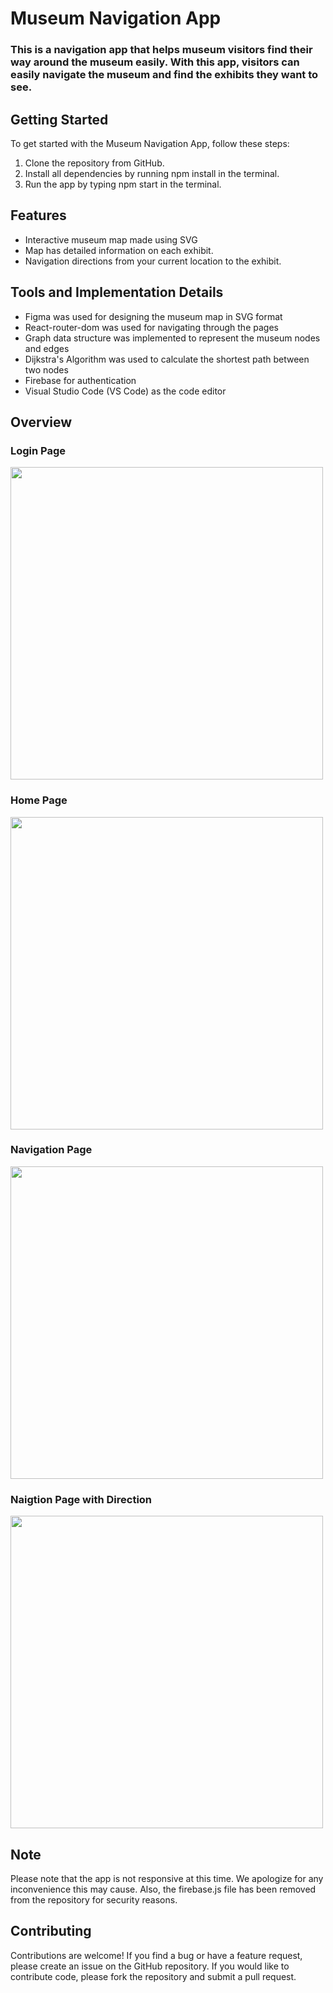 # Museum Navigation App

<h3>This is a navigation app that helps museum visitors find their way around the museum easily. With this app, visitors can easily navigate the museum and find the exhibits they want to see.</h3>

## Getting Started

To get started with the Museum Navigation App, follow these steps:

1. Clone the repository from GitHub.
2. Install all dependencies by running npm install in the terminal.
3. Run the app by typing npm start in the terminal.

## Features

   * Interactive museum map made using SVG
   * Map has detailed information on each exhibit.
   * Navigation directions from your current location to the exhibit.
   
## Tools and Implementation Details

   * Figma was used for designing the museum map in SVG format
   * React-router-dom was used for navigating through the pages
   * Graph data structure was implemented to represent the museum nodes and edges
   * Dijkstra's Algorithm was used to calculate the shortest path between two nodes
   * Firebase for authentication
   * Visual Studio Code (VS Code) as the code editor
  
## Overview

### Login Page

<img width = '500' src = "https://i.postimg.cc/qq6YgJYJ/login.png)](https://postimg.cc/1VPMjQs2)" >

### Home Page
<img width = '500' src = "https://i.postimg.cc/V6Q44qH8/home.png)](https://postimg.cc/5Hgw2CV7)" >

### Navigation Page
<img width = '500' src = "https://i.postimg.cc/L4TKY5nX/map.png)](https://postimg.cc/7bfQjx18)" >

### Naigtion Page with Direction
<img width = '500' src = "https://i.postimg.cc/k4qYqNNy/map-with-directions.png)](https://postimg.cc/06X0CwB6)" >

## Note

<p> Please note that the app is not responsive at this time. We apologize for any inconvenience this may cause. Also, the firebase.js file has been removed from the repository for security reasons. </p>

## Contributing

Contributions are welcome! If you find a bug or have a feature request, please create an issue on the GitHub repository. If you would like to contribute code, please fork the repository and submit a pull request.
